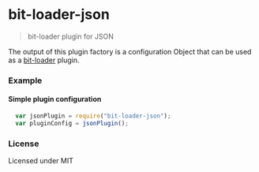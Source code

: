 # bit-loader-json
> bit-loader plugin for JSON

The output of this plugin factory is a configuration Object that can be used as a [bit-loader](https://github.com/MiguelCastillo/bit-loader) plugin.

### Example

#### Simple plugin configuration

``` javascript
  var jsonPlugin = require("bit-loader-json");
  var pluginConfig = jsonPlugin();
```

### License

Licensed under MIT

